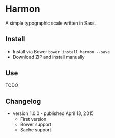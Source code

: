 # Harmon
A simple typographic scale written in Sass.

## Install
* Install via Bower ```bower install harmon --save```
* Download ZIP and install manually

## Use
TODO

## Changelog
* version 1.0.0 - published April 13, 2015
  * First version
  * Bower support
  * Sache support
